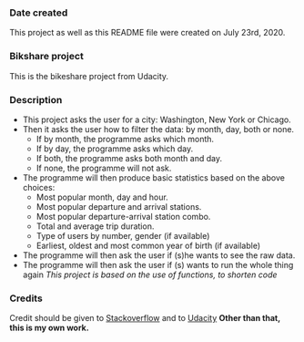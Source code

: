 ### Date created
This project as well as this README file were created on July 23rd, 2020.

### Bikshare project
This is the bikeshare project from Udacity.

### Description
* This project asks the user for a city: Washington, New York or Chicago.
* Then it asks the user how to filter the data: by month, day, both or none.
    * If by month, the programme asks which month.
    * If by day, the programme asks which day.
    * If both, the programme asks both month and day.
    * If none, the programme will not ask.
* The programme will then produce basic statistics based on the above choices:
    * Most popular month, day and hour.
    * Most popular departure and arrival stations.
    * Most popular departure-arrival station combo.
    * Total and average trip duration.
    * Type of users by number, gender (if available)
    * Earliest, oldest and most common year of birth (if available)
* The programme will then ask the user if (s)he wants to see the raw data.
* The programme will then ask the user if (s) wants to run the whole thing again
_This project is based on the use of functions, to shorten code_

### Credits
Credit should be given to [Stackoverflow](https://stackoverflow.com) and to [Udacity](https://udacity.com)
**Other than that, this is my own work.**
